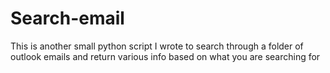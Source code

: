 # Search-email
This is another small python script I wrote to search through a folder of outlook emails and return various info based on what you are searching for

